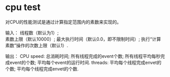 # cpu test
对CPU的性能测试是通过计算指定范围内的素数来实现的。

输入：
  线程数（默认为1）;  
  素数上限（默认10000）;
  最大执行时间（默认0.0，即不限制时间）;
  执行“计算素数”操作的次数上限（默认1）.
  
输出：
CPU speed:
  总消耗时间;
  所有线程完成的event个数;
  所有线程平均每秒完成event的个数;
  平均每个event的运行时间.
threads:
  平均每个线程完成envet的个数;
  平均每个线程完成envet的个数.
